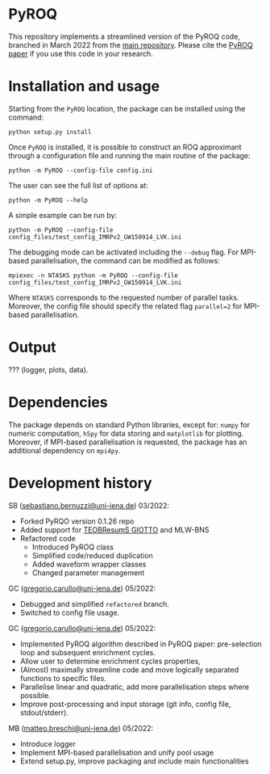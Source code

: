 # PyROQ
This repository implements a streamlined version of the PyROQ code, branched in March 2022 from the [main repository](https://github.com/qihongcat/PyROQ).
Please cite the [PyROQ paper](https://arxiv.org/abs/2009.13812) if you use this code in your research. 

# Installation and usage

Starting from the `PyROQ` location, 
the package can be installed using the command:

    python setup.py install

Once  `PyROQ` is  installed, it is possible to construct an ROQ approximant through a configuration file and running the main routine of the package:

    python -m PyROQ --config-file config.ini

The user can see the full list  of options at:

    python -m PyROQ --help

A simple example can be run by:


    python -m PyROQ --config-file config_files/test_config_IMRPv2_GW150914_LVK.ini

The debugging mode can be activated including the `--debug` flag.
For MPI-based parallelisation, the command can be modified as follows:
    
    mpiexec -n NTASKS python -m PyROQ --config-file config_files/test_config_IMRPv2_GW150914_LVK.ini
    
Where `NTASKS`  corresponds to the requested number of parallel tasks. 
Moreover, the config file should specify the related flag `parallel=2` for MPI-based parallelisation.  
        
# Output

??? (logger, plots, data).
        
# Dependencies

The package depends on standard Python libraries, except for: `numpy` for numeric computation, `h5py` for data storing and `matplotlib` for plotting. Moreover, if MPI-based parallelisation is requested, the package has an additional dependency on `mpi4py`.

# Development history

SB (sebastiano.bernuzzi@uni-jena.de) 03/2022:
   * Forked PyRQO version 0.1.26 repo
   * Added support for [TEOBResumS GIOTTO](https://bitbucket.org/eob_ihes/teobresums/src/master/) and MLW-BNS
   * Refactored code
     - Introduced PyROQ class
     - Simplified code/reduced duplication
     - Added waveform wrapper classes
     - Changed parameter management

GC (gregorio.carullo@uni-jena.de) 05/2022:
  * Debugged and simplified `refactored` branch.
  * Switched to config file usage.

GC (gregorio.carullo@uni-jena.de) 05/2022:

  * Implemented PyROQ algorithm described in PyROQ paper: pre-selection loop and subsequent enrichment cycles.
  * Allow user to determine enrichment cycles properties,
  * (Almost) maximally streamline code and move logically separated functions to specific files.
  * Parallelise linear and quadratic, add more parallelisation steps where possible.
  * Improve post-processing and input storage (git info, config file, stdout/stderr).
  
MB (matteo.breschi@uni-jena.de) 05/2022:
  
  * Introduce logger
  * Implement MPI-based parallelisation and unify pool usage
  * Extend setup.py, improve packaging and include main functionalities
